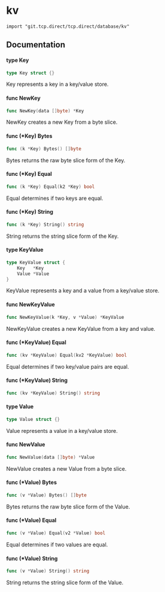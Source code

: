 # kv

`import "git.tcp.direct/tcp.direct/database/kv"`

## Documentation

#### type Key

```go
type Key struct {}
```

Key represents a key in a key/value store.

#### func  NewKey

```go
func NewKey(data []byte) *Key
```
NewKey creates a new Key from a byte slice.

#### func (*Key) Bytes

```go
func (k *Key) Bytes() []byte
```
Bytes returns the raw byte slice form of the Key.

#### func (*Key) Equal

```go
func (k *Key) Equal(k2 *Key) bool
```
Equal determines if two keys are equal.

#### func (*Key) String

```go
func (k *Key) String() string
```
String returns the string slice form of the Key.

#### type KeyValue

```go
type KeyValue struct {
	Key   *Key
	Value *Value
}
```

KeyValue represents a key and a value from a key/value store.

#### func  NewKeyValue

```go
func NewKeyValue(k *Key, v *Value) *KeyValue
```
NewKeyValue creates a new KeyValue from a key and value.

#### func (*KeyValue) Equal

```go
func (kv *KeyValue) Equal(kv2 *KeyValue) bool
```
Equal determines if two key/value pairs are equal.

#### func (*KeyValue) String

```go
func (kv *KeyValue) String() string
```

#### type Value

```go
type Value struct {}
```

Value represents a value in a key/value store.

#### func  NewValue

```go
func NewValue(data []byte) *Value
```
NewValue creates a new Value from a byte slice.

#### func (*Value) Bytes

```go
func (v *Value) Bytes() []byte
```
Bytes returns the raw byte slice form of the Value.

#### func (*Value) Equal

```go
func (v *Value) Equal(v2 *Value) bool
```
Equal determines if two values are equal.

#### func (*Value) String

```go
func (v *Value) String() string
```
String returns the string slice form of the Value.
